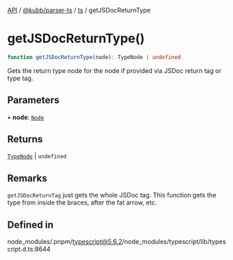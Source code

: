 [API](../../../../../packages.md) / [@kubb/parser-ts](../../../index.md) / [ts](../index.md) / getJSDocReturnType

# getJSDocReturnType()

```ts
function getJSDocReturnType(node): TypeNode | undefined
```

Gets the return type node for the node if provided via JSDoc return tag or type tag.

## Parameters

• **node**: [`Node`](../interfaces/Node.md)

## Returns

[`TypeNode`](../interfaces/TypeNode.md) \| `undefined`

## Remarks

`getJSDocReturnTag` just gets the whole JSDoc tag. This function
gets the type from inside the braces, after the fat arrow, etc.

## Defined in

node\_modules/.pnpm/typescript@5.6.2/node\_modules/typescript/lib/typescript.d.ts:8644
